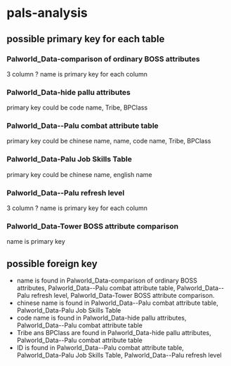 # pals-analysis

## possible primary key for each table

### Palworld_Data-comparison of ordinary BOSS attributes
3 column ? name is primary key for each column

### Palworld_Data-hide pallu attributes
primary key could be code name, Tribe, BPClass

### Palworld_Data--Palu combat attribute table
primary key could be chinese name, name, code name, Tribe, BPClass

### Palworld_Data-Palu Job Skills Table
primary key could be chinese name, english name

### Palworld_Data--Palu refresh level
3 column ? name is primary key for each column

### Palworld_Data-Tower BOSS attribute comparison
name is primary key

## possible foreign key
- name is found in Palworld_Data-comparison of ordinary BOSS attributes, Palworld_Data--Palu combat attribute table, Palworld_Data--Palu refresh level, Palworld_Data-Tower BOSS attribute comparison.
- chinese name is found in Palworld_Data--Palu combat attribute table, Palworld_Data-Palu Job Skills Table
- code name is found in Palworld_Data-hide pallu attributes, Palworld_Data--Palu combat attribute table
- Tribe ans BPClass are found in Palworld_Data-hide pallu attributes, Palworld_Data--Palu combat attribute table
- ID is found in Palworld_Data--Palu combat attribute table, Palworld_Data-Palu Job Skills Table, Palworld_Data--Palu refresh level
